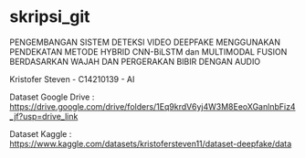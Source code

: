 # skripsi_git
 PENGEMBANGAN SISTEM DETEKSI VIDEO DEEPFAKE MENGGUNAKAN PENDEKATAN METODE HYBRID CNN-BiLSTM dan MULTIMODAL FUSION BERDASARKAN WAJAH DAN PERGERAKAN BIBIR DENGAN AUDIO

Kristofer Steven - C14210139 - AI

Dataset Google Drive : https://drive.google.com/drive/folders/1Eq9krdV6yj4W3M8EeoXGanlnbFiz4_jf?usp=drive_link

Dataset Kaggle : https://www.kaggle.com/datasets/kristofersteven11/dataset-deepfake/data 
